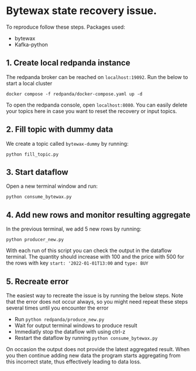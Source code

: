 # Bytewax state recovery issue.

To reproduce follow these steps. Packages used:
- bytewax
- Kafka-python

## 1. Create local redpanda instance
The redpanda broker can be reached on `localhost:19092`. Run the below to start a local cluster
```
docker compose -f redpanda/docker-compose.yaml up -d
```
To open the redpanda console, open `localhost:8080`. You can easily delete your topics here in case you want to reset the recovery or input topics.

## 2. Fill topic with dummy data
We create a topic called `bytewax-dummy` by running:
```
python fill_topic.py
```

## 3. Start dataflow
Open a new terminal window and run:
```
python consume_bytewax.py
```

## 4. Add new rows and monitor resulting aggregate
In the previous terminal, we add 5 new rows by running:
```
python producer_new.py
```
With each run of this script you can check the output in the dataflow terminal. The quantity should increase with 100 and the price with 500 for the rows with key `start: '2022-01-01T13:00` and `type: BUY`

## 5. Recreate error
The easiest way to recreate the issue is by running the below steps. Note that the error does not occur always, so you might need repeat these steps several times until you encounter the error
- Run `python redpanda/produce_new.py`
- Wait for output terminal windows to produce result
- Immediatly stop the dataflow with using ctrl-z
- Restart the dataflow by running `python consume_bytewax.py`

On occasion the output does not provide the latest aggregated result. When you then continue adding new data the program starts aggregating from this incorrect state, thus effectively leading to data loss.



